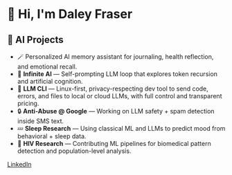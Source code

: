 # 👋 Hi, I'm Daley Fraser

## 🧠 AI Projects
- 🪄 Personalized AI memory assistant for journaling, health reflection, and emotional recall.
- 🔁 **Infinite AI** — Self-prompting LLM loop that explores token recursion and artificial cognition.
- 🧰 **LLM CLI** — Linux-first, privacy-respecting dev tool to send code, errors, and files to local or cloud LLMs, with full control and transparent pricing.
- 🔒 **Anti-Abuse @ Google** — Working on LLM safety + spam detection inside SMS text.
- 💤 **Sleep Research** — Using classical ML and LLMs to predict mood from behavioral + sleep data.
- 🧬 **HIV Research** — Contributing ML pipelines for biomedical pattern detection and population-level analysis.

[LinkedIn](https://linkedin.com/in/daley-fraser) 

